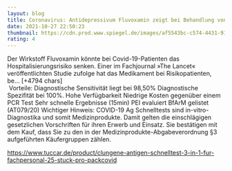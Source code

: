```yaml
--- 
layout: blog
title: Coronavirus: Antidepressivum Fluvoxamin zeigt bei Behandlung von Covid-19 Erfolg
date: 2021-10-27 22:50:23
thumbnail: https://cdn.prod.www.spiegel.de/images/af5543bc-c574-4431-9192-9e3c0484039f_w1280_r1.77_fpx51.77_fpy49.99.jpg
rating: 4
---
```

Der Wirkstoff Fluvoxamin könnte bei Covid-19-Patienten das Hospitalisierungsrisiko senken. Einer im Fachjournal »The Lancet« veröffentlichten Studie zufolge hat das Medikament bei Risikopatienten, be… [+4794 chars]</br>&nbsp;Vorteile:
Diagnostische Sensitivität liegt bei 98,50%
Diagnostische Spezifität bei 100%.
Hohe Verfügbarkeit
Niedrige Kosten gegenüber einem PCR Test
Sehr schnelle Ergebnisse (15min)
PEI evaluiert
BfArM gelistet (AT079/20)
Wichtiger Hinweis:
COVID-19 Ag Schnelltests sind in-vitro-Diagnostika und somit Medizinprodukte. Damit gelten die einschlägigen gesetzlichen Vorschriften für ihren Erwerb und Einsatz. Sie bestätigen mit dem Kauf, dass Sie zu den in der Medizinprodukte-Abgabeverordnung §3 aufgeführten Käufergruppen zählen.

https://www.tuccar.de/product/clungene-antigen-schnelltest-3-in-1-fur-fachpersonal-25-stuck-pro-pack<a href="https://www.tuccar.de/product/clungene-antigen-schnelltest-3-in-1-fur-fachpersonal-25-stuck-pro-pack">covid</a>